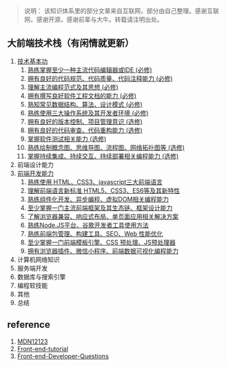 > 说明： 该知识体系里的部分文章来自互联网，部分由自己整理。感谢互联网，感谢开源，感谢前辈与大牛。转载请注明出处。

## 大前端技术栈（有闲情就更新）
1. [技术基本功](https://github.com/geek-zwb/front-end/tree/master/1_basic)
    1. [熟练掌握至少一种主流代码编辑器或IDE (必修)](https://github.com/geek-zwb/front-end/tree/master/1_basic/1_%E7%BC%96%E8%BE%91%E5%99%A8%E4%B8%8EIDE)
    1. [拥有良好的代码规范、代码质量、代码注释能力 (必修)](https://github.com/geek-zwb/front-end/tree/master/1_basic/2_%E4%BB%A3%E7%A0%81%E8%A7%84%E8%8C%83%E4%B8%8E%E8%B4%A8%E9%87%8F)
    1. [理解主流编程范式及其思想 (必修)](https://github.com/geek-zwb/front-end/tree/master/1_basic/3_%E7%BC%96%E7%A8%8B%E8%8C%83%E5%BC%8F)
    1. [拥有撰写良好软件工程文档的能力 (必修)](https://github.com/geek-zwb/front-end/tree/master/1_basic/4_%E6%92%B0%E5%86%99%E6%96%87%E6%A1%A3/markdown)
    1. [熟知常见数据结构、算法、设计模式 (必修)](https://github.com/geek-zwb/front-end/tree/master/1_basic/5_%E6%95%B0%E6%8D%AE%E7%BB%93%E6%9E%84%E3%80%81%E7%AE%97%E6%B3%95%E3%80%81%E8%AE%BE%E8%AE%A1%E6%A8%A1%E5%BC%8F)
    1. [熟练使用三大操作系统及其开发者环境 (必修)](https://github.com/geek-zwb/front-end/tree/master/1_basic/6_%E6%93%8D%E4%BD%9C%E7%B3%BB%E7%BB%9F)
    1. [拥有良好的版本控制、项目管理意识 (选修)](https://github.com/geek-zwb/front-end/tree/master/1_basic/7_%E7%89%88%E6%9C%AC%E6%8E%A7%E5%88%B6%E3%80%81%E9%A1%B9%E7%9B%AE%E7%AE%A1%E7%90%86)
    1. [拥有良好的代码审查、代码重构能力 (选修)](https://github.com/geek-zwb/front-end/tree/master/1_basic/8_%E4%BB%A3%E7%A0%81%E5%AE%A1%E6%9F%A5%E4%B8%8E%E9%87%8D%E6%9E%84)
    1. [掌握软件测试相关能力 (选修)](https://github.com/geek-zwb/front-end/tree/master/1_basic/9_%E8%BD%AF%E4%BB%B6%E6%B5%8B%E8%AF%95)
    1. [熟练绘制概念图、思维导图、流程图、网络拓扑图等 (选修)](https://github.com/geek-zwb/front-end/tree/master/1_basic/10_%E7%BB%98%E5%9B%BE)
    1. [掌握持续集成、持续交互、持续部署相关编程能力 (选修)](https://github.com/geek-zwb/front-end/tree/master/1_basic/11_%E6%8C%81%E7%BB%AD%E9%9B%86%E6%88%90%E4%B8%8E%E9%83%A8%E7%BD%B2)
2. 前端设计能力
3. [前端开发能力](https://github.com/geek-zwb/front-end/tree/master/3_development)
    1. [熟练使用 HTML、CSS3、javascript三大前端语言](https://github.com/geek-zwb/front-end/tree/master/3_development/1_%E5%89%8D%E7%AB%AF%E4%B8%89%E5%A4%A7%E8%AF%AD%E8%A8%80%E5%9F%BA%E7%A1%80)
    1. [理解前端语言新标准 HTML5、CSS3、ES6等及其新特性](https://github.com/geek-zwb/front-end/tree/master/3_development/2_HTML5%E3%80%81CSS3%E3%80%81ES6==)
    1. [熟练组件化开发、异步编程、虚拟DOM相关编程能力](https://github.com/geek-zwb/front-end/tree/master/3_development/3_%E7%BB%84%E4%BB%B6%E5%8C%96%E3%80%81%E5%BC%82%E6%AD%A5%E3%80%81%E8%99%9A%E6%8B%9FDOM)
    1. [至少掌握一门主流前端框架及其生态链、框架设计能力](https://github.com/geek-zwb/front-end/tree/master/3_development/4_%E4%B8%BB%E6%B5%81%E6%A1%86%E6%9E%B6%E5%8F%8A%E5%85%B6%E7%94%9F%E6%80%81%E9%93%BE)
    1. [了解浏览器兼容、响应式布局、单页面应用相关解决方案](https://github.com/geek-zwb/front-end/tree/master/3_development/5_%E6%B5%8F%E8%A7%88%E5%99%A8%E5%85%BC%E5%AE%B9%E3%80%81%E5%93%8D%E5%BA%94%E5%BC%8F%E3%80%81SPA)
    1. [熟练Node.JS平台、谷歌开发者工具使用方法](https://github.com/geek-zwb/front-end/tree/master/3_development/6_Node.JS%E3%80%81%E5%BC%80%E5%8F%91%E8%80%85%E5%B7%A5%E5%85%B7)
    1. [熟练前端包管理、构建工具、SEO、Web 性能优化](https://github.com/geek-zwb/front-end/tree/master/3_development/7_%E6%9E%84%E5%BB%BA%E5%8F%8Aweb%E6%80%A7%E8%83%BD%E4%BC%98%E5%8C%96)
    1. [至少掌握一门前端模板引擎、CSS 预处理、JS预处理器](https://github.com/geek-zwb/front-end/tree/master/3_development/8_%E6%A8%A1%E6%9D%BF%E5%BC%95%E6%93%8E%E4%B8%8E%E9%A2%84%E5%A4%84%E7%90%86%E5%99%A8)
    1. [拥有浏览器插件、微信小程序、前端数据可视化编程能力](https://github.com/geek-zwb/front-end/tree/master/3_development/9_%E5%BE%AE%E4%BF%A1%E5%B0%8F%E7%A8%8B%E5%BA%8F%E3%80%81%E6%95%B0%E6%8D%AE%E5%8F%AF%E8%A7%86%E5%8C%96%E7%AD%89)
4. 计算机网络知识
5. 服务端开发
6. 数据库与搜索引擎
7. 编程软技能
8. 其他
9. 总结


## reference
1. [MDN12123](https://developer.mozilla.org/zh-CN/docs/Web)
1. [Front-end-tutorial](https://github.com/windiest/Front-end-tutorial)
1. [Front-end-Developer-Questions](https://github.com/markyun/My-blog/tree/master/Front-end-Developer-Questions/Questions-and-Answers)